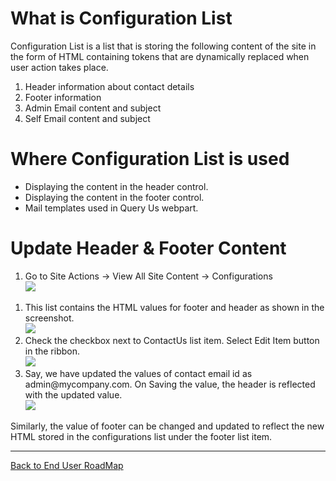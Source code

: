 # What is Configuration List #

Configuration List is a list that is storing the following content of the site in the form of HTML containing tokens that are dynamically replaced when user action takes place.
  1. Header information about contact details
  1. Footer information
  1. Admin Email content and subject
  1. Self Email content and subject

# Where Configuration List is used #
  * Displaying the content in the header control.
  * Displaying the content in the footer control.
  * Mail templates used in Query Us webpart.

# Update Header & Footer Content #

  1. Go to Site Actions -> View All Site Content -> Configurations<br><img src='http://free-sharepoint-small-business-website-template-theme.googlecode.com/svn/wiki/Images/ConfigurationsList.jpg' />
<ol><li>This list contains the HTML values for footer and header as shown in the screenshot.<br><img src='http://free-sharepoint-small-business-website-template-theme.googlecode.com/svn/wiki/Images/ConfigHtmls.jpg' />
</li><li>Check the checkbox next to ContactUs list item. Select Edit Item button in the ribbon. <br><img src='http://free-sharepoint-small-business-website-template-theme.googlecode.com/svn/wiki/Images/updateHeader.jpg' />
</li><li>Say, we have updated the values of contact email id as admin@mycompany.com. On Saving the value, the header is reflected with the updated value.<br><img src='http://free-sharepoint-small-business-website-template-theme.googlecode.com/svn/wiki/Images/HeaderValueReflected.jpg' /></li></ol>

Similarly, the value of footer can be changed and updated to reflect the new HTML stored in the configurations list under the footer list item.<br>
<hr />
<a href='http://code.google.com/p/free-sharepoint-small-business-website-template-theme/wiki/EndUserRoadMap'>Back to End User RoadMap</a>